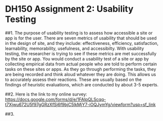 # DH150 Assignment 2: Usability Testing

##1. The purpose of usability testing is to assess how accessible a site or app is for the user. There are seven metrics of usability that should be used in the design of site, and they include: effectiveness, efficiency, satisfaction, learnability, memorability, usefulness, and accessibilty. With usability testing, the researcher is trying to see if these metrics are met successfully by the site or app. You would conduct a usability test of a site or app by collecting empirical data from actual people who are told to perform certain tasks on these sites or apps. As they go through performing the tasks, they are being recorded and think aloud whatever they are doing. This allows us to accurately assess their reactions. These are usually based on the findings of heuristic evaluations, which are conducted by about 3-5 experts. 

##2. Here is the link to my online survey: https://docs.google.com/forms/d/e/1FAIpQLScqq-t7Xjwu672U5f97gGRzXfSj6f9bjC5lkMjY7-iOQJymYg/viewform?usp=sf_link

##3. 
